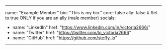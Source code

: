 <!-- This is a sample file to guide new members on how to add themselves to the community page. -->
---
name: "Example Member"
bio: "This is my bio."
core: false
ally: false          # Set to true ONLY if you are an ally (male member)
socials:
  - name: "LinkedIn"
    href: "https://www.linkedin.com/in/victoria2666/"
  - name: "Twitter"
    href: "https://twitter.com/lo_victoria2666"
  - name: "GitHub"
    href: "https://github.com/steffy-lo"
---

